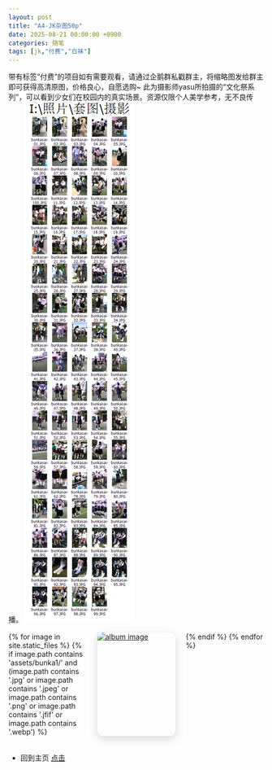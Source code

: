 ```yaml
---
layout: post
title: "A4-JK杂图50p"
date: 2025-08-21 00:00:00 +0900
categories: 随笔
tags: [jk,"付费","白袜"]
---
```


带有标签“付费”的项目如有需要观看，请通过企鹅群私戳群主，将缩略图发给群主即可获得高清原图，价格良心，自愿选购~
此为摄影师yasu所拍摄的“文化祭系列”，可以看到少女们在校园内的真实场景。资源仅限个人美学参考，无不良传播。
![我的图片](/assets/img/sa.png)

<!-- 响应式图片展示（大屏幕三张，手机一张） -->
<style>
  .gallery-responsive {
    display: grid;
    grid-template-columns: repeat(3, 1fr);  /* 默认大屏幕三张 */
    gap: 20px;
    margin: 1rem 0 2rem;
  }
  .gallery-responsive a { 
    display:block; 
    border-radius:12px; 
    overflow:hidden; 
    box-shadow:0 6px 18px rgba(0,0,0,.15); 
  }
  .gallery-responsive img { 
    width:100%; 
    height:auto; 
    object-fit:cover;
    display:block; 
  }

  /* 小屏幕（最大宽度 768px，比如手机和平板竖屏）：改成一行一张 */
  @media (max-width: 768px) {
    .gallery-responsive {
      grid-template-columns: 1fr;
    }
  }
</style>

<div class="gallery-responsive">
  {% for image in site.static_files %}
      {% if image.path contains 'assets/bunka1/' and 
        (image.path contains '.jpg' or 
         image.path contains '.jpeg' or 
         image.path contains '.png' or 
         image.path contains '.jfif' or 
         image.path contains '.webp') %}
      <a href="{{ site.baseurl }}{{ image.path }}" target="_blank" rel="noopener">
        <img src="{{ site.baseurl }}{{ image.path }}" alt="album image" loading="lazy">
      </a>
    {% endif %}
  {% endfor %}
</div>


- 回到主页 [点击](https://cannot5dme.github.io)

